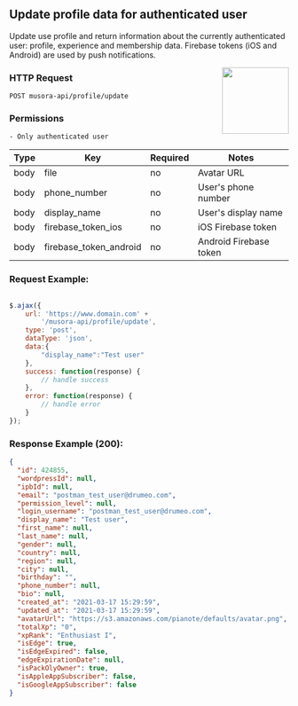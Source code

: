 ## Update profile data for authenticated user 

Update use profile and return information about the currently authenticated user: profile, experience and membership data.
Firebase tokens (iOS and Android) are used by push notifications.

<a href="https://www.postman.com/red-shadow-611407/workspace/staging-drumeo-with-musora-api/request/9725390-5e473ba5-f991-4924-bb1f-ba9f62b9c83b"  target="_blank" style="float:right;">
<img width="120px" src="https://images.ctfassets.net/1wryd5vd9xez/1sHuHRROdF7ifCjy4QKVXk/a44e85c6138dbe13126c4ede8650cf29/https___cdn-images-1.medium.com_max_2000_1_O0OZO4m6nbwwnYAtkSQO0g.png"/>
</a>

### HTTP Request

`POST musora-api/profile/update`

### Permissions

    - Only authenticated user

|Type|Key|Required|Notes|
|----|---|--------|-----|
|body|file|  no  | Avatar URL|
|body|phone_number|  no  | User's phone number|
|body|display_name|  no  | User's display name|
|body|firebase_token_ios|  no  | iOS Firebase token|
|body|firebase_token_android|  no  | Android Firebase token|


### Request Example:

```js

$.ajax({
    url: 'https://www.domain.com' +
        '/musora-api/profile/update',
    type: 'post',
    dataType: 'json',
    data:{
        "display_name":"Test user"
    },
    success: function(response) {
        // handle success
    },
    error: function(response) {
        // handle error
    }
});
```

### Response Example (200):

```json
{
  "id": 424855,
  "wordpressId": null,
  "ipbId": null,
  "email": "postman_test_user@drumeo.com",
  "permission_level": null,
  "login_username": "postman_test_user@drumeo.com",
  "display_name": "Test user",
  "first_name": null,
  "last_name": null,
  "gender": null,
  "country": null,
  "region": null,
  "city": null,
  "birthday": "",
  "phone_number": null,
  "bio": null,
  "created_at": "2021-03-17 15:29:59",
  "updated_at": "2021-03-17 15:29:59",
  "avatarUrl": "https://s3.amazonaws.com/pianote/defaults/avatar.png",
  "totalXp": "0",
  "xpRank": "Enthusiast I",
  "isEdge": true,
  "isEdgeExpired": false,
  "edgeExpirationDate": null,
  "isPackOlyOwner": true,
  "isAppleAppSubscriber": false,
  "isGoogleAppSubscriber": false
}
```

